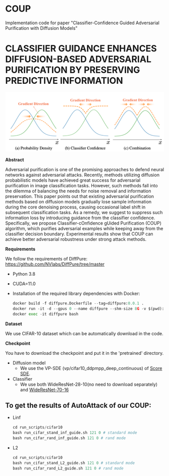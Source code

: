 # COUP
Implementation code for paper "Classifier-Confidence Guided Adversarial Purification with Diffusion Models"
# CLASSIFIER GUIDANCE ENHANCES DIFFUSION-BASED ADVERSARIAL PURIFICATION BY PRESERVING PREDICTIVE INFORMATION

![GitHub set up](https://github.com/ZhangMingKun1/COUP/blob/main/asserts/fig_COUP.png "Main Idea of COUP")
</center> <!--结束居中对齐-->

**Abstract**

Adversarial purification is one of the promising approaches to defend neural networks against adversarial attacks. Recently, methods utilizing diffusion probabilistic models have achieved great success for adversarial purification in image classification tasks. However, such methods fall into the dilemma of balancing the needs for noise removal and information preservation. This paper points out that existing adversarial purification methods based on diffusion models gradually lose sample information during the core denoising process, causing occasional label shift in subsequent classification tasks. As a remedy, we suggest to suppress such information loss by introducing guidance from the classifier confidence. Specifically, we propose Classifier-cOnfidence gUided Purification (COUP) algorithm, which purifies adversarial examples while keeping away from the classifier decision boundary. Experimental results show that COUP can achieve better adversarial robustness under strong attack methods.



**Requirements**

We follow the requirements of DiffPure: https://github.com/NVlabs/DiffPure/tree/master

- Python 3.8

- CUDA=11.0

- Installation of the required library dependencies with Docker:

  ```python
  docker build -f diffpure.Dockerfile --tag=diffpure:0.0.1 .
  docker run -it -d --gpus 0 --name diffpure --shm-size 8G -v $(pwd):/workspace -p 5001:6006 diffpure:0.0.1
  docker exec -it diffpure bash
  ```

  

**Dataset**

We use CIFAR-10 dataset which can be automatically download in the code.



**Checkpoint**

 You have to download the checkpoint and put it in the 'pretrained' directory.

- Diffusion model
  - We use the VP-SDE (vp/cifar10_ddpmpp_deep_continuous) of [Score SDE](https://drive.google.com/file/d/16_-Ahc6ImZV5ClUc0vM5Iivf8OJ1VSif/view).
- Classifier
  - We use both WideResNet-28-10(no need to download separately) and [WideResNet-70-16](https://drive.google.com/file/d/16_-Ahc6ImZV5ClUc0vM5Iivf8OJ1VSif/view)



## To get the results of AutoAttack of our COUP:

+ Linf

  ```	python
  cd run_scripts/cifar10
  bash run_cifar_stand_inf_guide.sh 121 0 # standard mode
  bash run_cifar_rand_inf_guide.sh 121 0 # rand mode
  ```

+ L2

  ```	python
  cd run_scripts/cifar10
  bash run_cifar_stand_L2_guide.sh 121 0 # standard mode
  bash run_cifar_rand_L2_guide.sh 121 0 # rand mode
  ```


